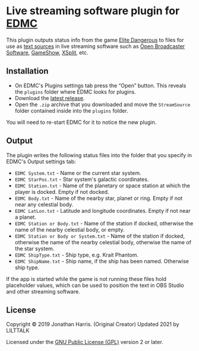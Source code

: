 # Live streaming software plugin for [EDMC](https://github.com/Marginal/EDMarketConnector/wiki)

This plugin outputs status info from the game [Elite Dangerous](https://www.elitedangerous.com/) to files for use as [text sources](https://obsproject.com/wiki/Sources-Guide#text-gdi) in live streaming software such as [Open Broadcaster Software](https://obsproject.com/), [GameShow](http://gameshow.net/), [XSplit](https://www.xsplit.com/), etc.

## Installation

* On EDMC's Plugins settings tab press the “Open” button. This reveals the `plugins` folder where EDMC looks for plugins.
* Download the [latest release](https://github.com/Marginal/StreamSource/releases/latest).
* Open the `.zip` archive that you downloaded and move the `StreamSource` folder contained inside into the `plugins` folder.

You will need to re-start EDMC for it to notice the new plugin.

## Output

The plugin writes the following status files into the folder that you specify in EDMC's Output settings tab:

* `EDMC System.txt` - Name or the current star system.
* `EDMC StarPos.txt` - Star system's galactic coordinates.
* `EDMC Station.txt` - Name of the planetary or space station at which the player is docked. Empty if not docked.
* `EDMC Body.txt` - Name of the nearby star, planet or ring. Empty if not near any celestial body.
* `EDMC LatLon.txt` - Latitude and longitude coordinates. Empty if not near a planet.
* `EDMC Station or Body.txt` - Name of the station if docked, otherwise the name of the nearby celestial body, or empty.
* `EDMC Station or Body or System.txt` - Name of the station if docked, otherwise the name of the nearby celestial body, otherwise the name of the star system.
* `EDMC ShipType.txt` - Ship type, e.g. Krait Phantom.
* `EDMC ShipName.txt` - Ship name, if the ship has been named. Otherwise ship type.

If the app is started while the game is not running these files hold placeholder values, which can be used to position the text in OBS Studio and other streaming software.

## License

Copyright © 2019 Jonathan Harris. (Original Creator)
Updated 2021 by LILTTALK

Licensed under the [GNU Public License (GPL)](http://www.gnu.org/licenses/gpl-2.0.html) version 2 or later.
